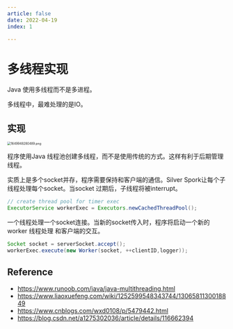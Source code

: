 ```yaml
---
article: false
date: 2022-04-19
index: 1

---
```


# 多线程实现

Java 使用多线程而不是多进程。

多线程中，最难处理的是IO。

## 实现

<img src="https://pic.hanjiaming.com.cn/2022/04/14/096e7cecca441.png" alt="1649948280489.png" style="zoom:50%;" />

程序使用Java 线程池创建多线程，而不是使用传统的方式。这样有利于后期管理线程。

实质上是多个socket并存，程序需要保持和客户端的通信。Silver Spork让每个子线程处理每个socket。当socket 过期后，子线程将被interrupt。

```java
// create thread pool for timer exec
ExecutorService workerExec = Executors.newCachedThreadPool();
```

一个线程处理一个socket连接。当新的socket传入时，程序将启动一个新的worker 线程处理 和客户端的交互。

```java
Socket socket = serverSocket.accept(); 
workerExec.execute(new Worker(socket, ++clientID,logger));
```

## Reference

- https://www.runoob.com/java/java-multithreading.html
- https://www.liaoxuefeng.com/wiki/1252599548343744/1306581130018849
- https://www.cnblogs.com/wxd0108/p/5479442.html
- https://blog.csdn.net/a1275302036/article/details/116662394